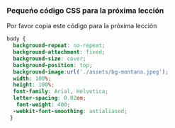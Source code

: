 ### Pequeńo código CSS para la próxima lección

Por favor copia este código para la próxima lección

```CSS
body {
  background-repeat: no-repeat;
  background-attachment: fixed;
  background-size: cover;
  background-position: top;
  background-image:url('./assets/bg-montana.jpeg');
  width: 100%;
  height: 100%;
  font-family: Arial, Helvetica;
  letter-spacing: 0.02em;
   font-weight: 400;
  -webkit-font-smoothing: antialiased; 
 }
